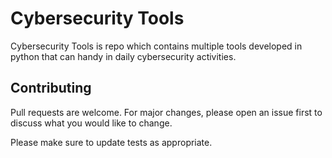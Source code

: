 # Cybersecurity Tools

Cybersecurity Tools is repo which contains multiple tools developed in python that can handy in daily cybersecurity activities.


## Contributing
Pull requests are welcome. For major changes, please open an issue first to discuss what you would like to change.

Please make sure to update tests as appropriate.